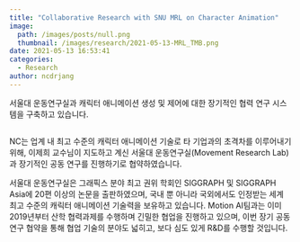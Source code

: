 ```yaml
---
title: "Collaborative Research with SNU MRL on Character Animation"
image:
  path: /images/posts/null.png
  thumbnail: /images/research/2021-05-13-MRL_TMB.png
date: 2021-05-13 16:53:41
categories:
  - Research
author: ncdrjang
---
```


서울대 운동연구실과 캐릭터 애니메이션 생성 및 제어에 대한 장기적인 협력 연구 시스템을 구축하고 있습니다.
 
<figure class="align-center">
  <a href="#"><img src="{{ '/images/posts/2021-05-13-MRL.png' | absolute_url }}" alt=""></a>
</figure>

NC는 업계 내 최고 수준의 캐릭터 애니메이션 기술로 타 기업과의 초격차를 이루어내기 위해, 이제희 교수님이 지도하고 계신 서울대 운동연구실(Movement Research Lab)과 장기적인 공동 연구를 진행하기로 협약하였습니다.


서울대 운동연구실은 그래픽스 분야 최고 권위 학회인 SIGGRAPH 및 SIGGRAPH Asia에 20편 이상의 논문을 출판하였으며, 국내 뿐 아니라 국외에서도 인정받는 세계 최고 수준의 캐릭터 애니메이션 기술력을 보유하고 있습니다. Motion AI팀과는 이미 2019년부터 산학 협력과제를 수행하며 긴밀한 협업을 진행하고 있으며, 이번 장기 공동 연구 협약을 통해 협업 기술의 분야도 넓히고, 보다 심도 있게 R&D를 수행할 것입니다.